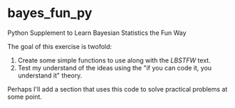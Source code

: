 # bayes_fun_py
Python Supplement to Learn Bayesian Statistics the Fun Way

The goal of this exercise is twofold:
1. Create some simple functions to use along with the *LBSTFW* text.
2. Test my understand of the ideas using the "if you can code it, you understand it" theory.

Perhaps I'll add a section that uses this code to solve practical problems at some point.
